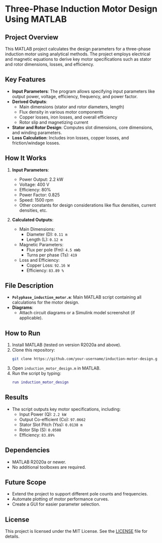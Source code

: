 
# **Three-Phase Induction Motor Design Using MATLAB**

## **Project Overview**
This MATLAB project calculates the design parameters for a three-phase induction motor using analytical methods. The project employs electrical and magnetic equations to derive key motor specifications such as stator and rotor dimensions, losses, and efficiency.

## **Key Features**
- **Input Parameters**: The program allows specifying input parameters like output power, voltage, efficiency, frequency, and power factor.
- **Derived Outputs**:
  - Main dimensions (stator and rotor diameters, length)
  - Flux density in various motor components
  - Copper losses, iron losses, and overall efficiency
  - Rotor slip and magnetizing current
- **Stator and Rotor Design**: Computes slot dimensions, core dimensions, and winding parameters.
- **Loss Calculation**: Includes iron losses, copper losses, and friction/windage losses.

## **How It Works**
1. **Input Parameters**:
   - Power Output: 2.2 kW
   - Voltage: 400 V
   - Efficiency: 80%
   - Power Factor: 0.825
   - Speed: 1500 rpm
   - Other constants for design considerations like flux densities, current densities, etc.

2. **Calculated Outputs**:
   - Main Dimensions:
     - Diameter (D): `0.11 m`
     - Length (L): `0.12 m`
   - Magnetic Parameters:
     - Flux per pole (Fm): `4.5 mWb`
     - Turns per phase (Ts): `419`
   - Loss and Efficiency:
     - Copper Loss: `92.16 W`
     - Efficiency: `83.89 %`

## **File Description**
- **`Polyphase_induction_motor.m`**: Main MATLAB script containing all calculations for the motor design.
- **Diagrams**:
  - Attach circuit diagrams or a Simulink model screenshot (if applicable).

## **How to Run**
1. Install MATLAB (tested on version R2020a and above).
2. Clone this repository:
   ```bash
   git clone https://github.com/your-username/induction-motor-design.git
   ```
3. Open `induction_motor_design.m` in MATLAB.
4. Run the script by typing:
   ```matlab
   run induction_motor_design
   ```

## **Results**
- The script outputs key motor specifications, including:
  - Input Power (Q): `2.2 kW`
  - Output Co-efficient (Co): `97.0662`
  - Stator Slot Pitch (Yss): `0.0138 m`
  - Rotor Slip (S): `0.0508`
  - Efficiency: `83.89%`

## **Dependencies**
- MATLAB R2020a or newer.
- No additional toolboxes are required.

## **Future Scope**
- Extend the project to support different pole counts and frequencies.
- Automate plotting of motor performance curves.
- Create a GUI for easier parameter selection.

## **License**
This project is licensed under the MIT License. See the [LICENSE](LICENSE) file for details.